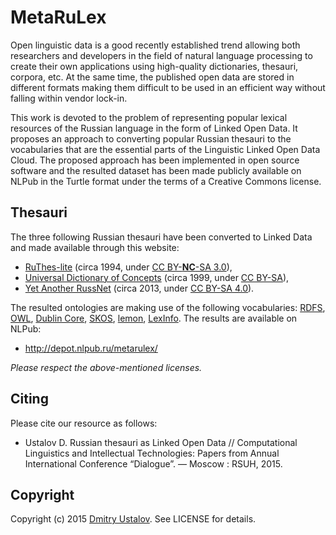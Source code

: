 # MetaRuLex

Open linguistic data is a good recently established trend allowing both researchers and developers in the field of natural language processing to create their own applications using high-quality dictionaries, thesauri, corpora, etc. At the same time, the published open data are stored in different formats making them difficult to be used in an efficient way without falling within vendor lock-in.

This work is devoted to the problem of representing popular lexical resources of the Russian language in the form of Linked Open Data. It proposes an approach to converting popular Russian thesauri to the vocabularies that are the essential parts of the Linguistic Linked Open Data Cloud. The proposed approach has been implemented in open source software and the resulted dataset has been made publicly available on NLPub in the Turtle format under the terms of a Creative Commons license.

## Thesauri

The three following Russian thesauri have been converted to Linked Data and made available through this website:

*   [RuThes-lite](http://labinform.ru/pub/ruthes/) (circa 1994, under [CC BY-**NC**-SA 3.0](https://creativecommons.org/licenses/by-nc-sa/3.0/)),
*   [Universal Dictionary of Concepts](http://unl.ru/) (circa 1999, under [CC BY-SA](https://creativecommons.org/licenses/by-sa/3.0/)),
*   [Yet Another RussNet](http://russianword.net/) (circa 2013, under [CC BY-SA 4.0](https://creativecommons.org/licenses/by-sa/4.0/)).

The resulted ontologies are making use of the following vocabularies: [RDFS](http://www.w3.org/TR/rdf-schema/), [OWL](http://www.w3.org/TR/owl2-overview/), [Dublin Core](http://dublincore.org/), [SKOS](http://www.w3.org/2004/02/skos/), [lemon](http://www.lemon-model.net/), [LexInfo](http://lexinfo.net/). The results are available on NLPub:

* <http://depot.nlpub.ru/metarulex/>

_Please respect the above-mentioned licenses._

## Citing

Please cite our resource as follows:

* Ustalov D. Russian thesauri as Linked Open Data // Computational Linguistics and Intellectual Technologies: Papers from Annual International Conference “Dialogue”. — Moscow : RSUH, 2015.

## Copyright

Copyright (c) 2015 [Dmitry Ustalov]. See LICENSE for details.

[Dmitry Ustalov]: https://ustalov.name/
